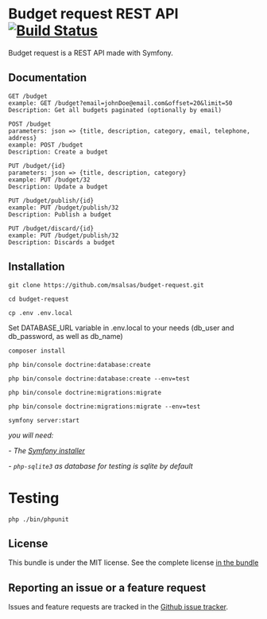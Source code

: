 Budget request REST API [![Build Status](https://travis-ci.org/msalsas/budget-request.svg?branch=master)](https://travis-ci.org/msalsas/budget-request)
==========================

Budget request is a REST API made with Symfony.

Documentation
-------------

    GET /budget
    example: GET /budget?email=johnDoe@email.com&offset=20&limit=50
    Description: Get all budgets paginated (optionally by email)

    POST /budget
    parameters: json => {title, description, category, email, telephone, address}
    example: POST /budget
    Description: Create a budget

    PUT /budget/{id}
    parameters: json => {title, description, category}
    example: PUT /budget/32
    Description: Update a budget

    PUT /budget/publish/{id}
    example: PUT /budget/publish/32
    Description: Publish a budget
    
    PUT /budget/discard/{id}
    example: PUT /budget/publish/32
    Description: Discards a budget

Installation
------------

    git clone https://github.com/msalsas/budget-request.git

    cd budget-request
    
    cp .env .env.local
    
Set DATABASE_URL variable in .env.local to your needs (db_user and db_password, as well as db_name)

    composer install

    php bin/console doctrine:database:create

    php bin/console doctrine:database:create --env=test
    
    php bin/console doctrine:migrations:migrate

    php bin/console doctrine:migrations:migrate --env=test

    symfony server:start 
    
*you will need:*
 
 *- The [Symfony installer](https://symfony.com/download)*
 
 *- `php-sqlite3` as database for testing is sqlite by default*

Testing
=======

    php ./bin/phpunit

License
-------

This bundle is under the MIT license. See the complete license [in the bundle](LICENSE)

Reporting an issue or a feature request
---------------------------------------

Issues and feature requests are tracked in the [Github issue tracker](https://github.com/msalsas/budget-request/issues).
